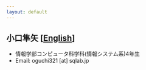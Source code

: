 ```yaml
---
layout: default
---
```


## 小口隼矢 [[English](./oguchi321_en)]

- 情報学部コンピュータ科学科(情報システム系)4年生
- Email: oguchi321 [at] sqlab.jp